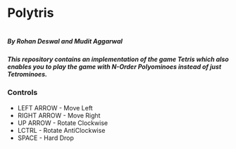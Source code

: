 <h1>Polytris<br><h1>
  <h5>By Rohan Deswal and Mudit Aggarwal<br><h5>
<p>This repository contains an implementation of the game Tetris which also enables you to play the game with N-Order Polyominoes instead of just Tetrominoes.</p>
  <h3>Controls</h3>
    <ul list-style-type = disc>
      <li>LEFT ARROW - Move Left</li>
      <li>RIGHT ARROW - Move Right</li>
      <li>UP ARROW - Rotate Clockwise</li>
      <li>LCTRL - Rotate AntiClockwise</li>
      <li>SPACE - Hard Drop</li>
    </ul>

